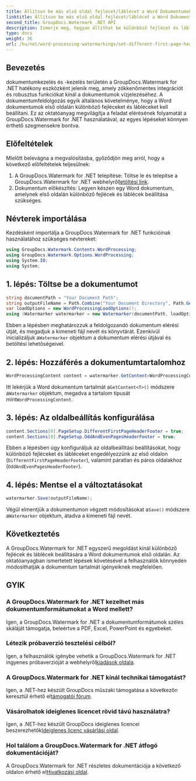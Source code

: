 ```yaml
---
title: Állítson be más első oldal fejlécet/láblécet a Word Dokumentumokban
linktitle: Állítson be más első oldal fejlécet/láblécet a Word Dokumentumokban
second_title: GroupDocs.Watermark .NET API
description: Ismerje meg, hogyan állíthat be különböző fejlécet és láblécet a Word-dokumentumok első oldalán a GroupDocs.Watermark for .NET segítségével.
type: docs
weight: 36
url: /hu/net/word-processing-watermarkings/set-different-first-page-header-footer-word-docs/
---
```

## Bevezetés
dokumentumkezelés és -kezelés területén a GroupDocs.Watermark for .NET hatékony eszközként jelenik meg, amely zökkenőmentes integrációt és robusztus funkciókat kínál a dokumentumok vízjelezéséhez. A dokumentumfeldolgozás egyik általános követelménye, hogy a Word dokumentumok első oldalán különböző fejléceket és lábléceket kell beállítani. Ez az oktatóanyag megvilágítja a feladat elérésének folyamatát a GroupDocs.Watermark for .NET használatával, az egyes lépéseket könnyen érthető szegmensekre bontva.
## Előfeltételek
Mielőtt belevágna a megvalósításba, győződjön meg arról, hogy a következő előfeltételek teljesülnek:
1.  A GroupDocs.Watermark for .NET telepítése: Töltse le és telepítse a GroupDocs.Watermark for .NET webhelyről[letöltési link](https://releases.groupdocs.com/Watermark/net/).
2. Dokumentum előkészítés: Legyen készen egy Word dokumentum, amelynek első oldalán különböző fejlécek és láblécek beállítása szükséges.

## Névterek importálása
Kezdésként importálja a GroupDocs.Watermark for .NET funkcióinak használatához szükséges névtereket:
```csharp
using GroupDocs.Watermark.Contents.WordProcessing;
using GroupDocs.Watermark.Options.WordProcessing;
using System.IO;
using System;
```
## 1. lépés: Töltse be a dokumentumot
```csharp
string documentPath = "Your Document Path";
string outputFileName = Path.Combine("Your Document Directory", Path.GetFileName(documentPath));
var loadOptions = new WordProcessingLoadOptions();
using (Watermarker watermarker = new Watermarker(documentPath, loadOptions))
```
Ebben a lépésben meghatározzuk a feldolgozandó dokumentum elérési útját, és megadjuk a kimeneti fájl nevét és könyvtárát. Ezenkívül inicializáljuk a`Watermarker` objektum a dokumentum elérési útjával és betöltési lehetőségeivel.
## 2. lépés: Hozzáférés a dokumentumtartalomhoz
```csharp
WordProcessingContent content = watermarker.GetContent<WordProcessingContent>();
```
 Itt lekérjük a Word dokumentum tartalmát a`GetContent<T>()` módszere a`Watermarker` objektum, megadva a tartalom típusát mint`WordProcessingContent`.
## 3. lépés: Az oldalbeállítás konfigurálása
```csharp
content.Sections[0].PageSetup.DifferentFirstPageHeaderFooter = true;
content.Sections[0].PageSetup.OddAndEvenPagesHeaderFooter = true;
```
Ebben a lépésben úgy konfiguráljuk az oldalbeállítási beállításokat, hogy különböző fejléceket és lábléceket engedélyezzünk az első oldalon (`DifferentFirstPageHeaderFooter`), valamint páratlan és páros oldalakhoz (`OddAndEvenPagesHeaderFooter`).
## 4. lépés: Mentse el a változtatásokat
```csharp
watermarker.Save(outputFileName);
```
 Végül elmentjük a dokumentumon végzett módosításokat a`Save()` módszere a`Watermarker` objektum, átadva a kimeneti fájl nevét.

## Következtetés
A GroupDocs.Watermark for .NET egyszerű megoldást kínál különböző fejlécek és láblécek beállítására a Word dokumentumok első oldalán. Az oktatóanyagban ismertetett lépések követésével a felhasználók könnyedén módosíthatják a dokumentum tartalmát igényeiknek megfelelően.
## GYIK
### A GroupDocs.Watermark for .NET kezelhet más dokumentumformátumokat a Word mellett?
Igen, a GroupDocs.Watermark for .NET a dokumentumformátumok széles skáláját támogatja, beleértve a PDF, Excel, PowerPoint és egyebeket.
### Létezik próbaverzió tesztelési célból?
Igen, a felhasználók igénybe vehetik a GroupDocs.Watermark for .NET ingyenes próbaverzióját a webhelyről[kiadások oldala](https://releases.groupdocs.com/).
### A GroupDocs.Watermark for .NET kínál technikai támogatást?
 Igen, a .NET-hez készült GroupDocs műszaki támogatása a következőn keresztül érhető el[támogatói fórum](https://forum.groupdocs.com/c/watermark/19).
### Vásárolhatok ideiglenes licencet rövid távú használatra?
 Igen, a .NET-hez készült GroupDocs ideiglenes licencei beszerezhetők[Ideiglenes licenc vásárlási oldal](https://purchase.groupdocs.com/temporary-license/).
### Hol találom a GroupDocs.Watermark for .NET átfogó dokumentációját?
 A GroupDocs.Watermark for .NET részletes dokumentációja a következő oldalon érhető el[Hivatkozási oldal](https://reference.groupdocs.com/Watermark/net/).